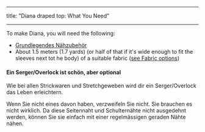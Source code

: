 - - -
title: "Diana draped top: What You Need"
- - -

To make Diana, you will need the following:

- [Grundlegendes Nähzubehör](/docs/sewing/basic-sewing-supplies)
- About 1.5 meters (1.7 yards) (or half of that if it's wide enough to fit the sleeves next tot he body) of a suitable fabric ([see Fabric options](/docs/patterns/diana/fabric))

<Note>

#### Ein Serger/Overlock ist schön, aber optional

Wie bei allen Strickwaren und Stretchgeweben wird dir ein Serger/Overlock das Leben erleichtern.

Wenn Sie nicht eines davon haben, verzweifeln Sie nicht. Sie brauchen es nicht wirklich.
Da diese Seitennaht und Schulternähte nicht ausgedehnt werden, können Sie sie einfach mit einer regelmässigen geraden Nähte nähen.

</Note>
